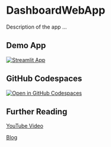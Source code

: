 # DashboardWebApp

Description of the app ...

## Demo App

[![Streamlit App](https://static.streamlit.io/badges/streamlit_badge_black_white.svg)](https://app-starter-kit.streamlit.app/)

## GitHub Codespaces

[![Open in GitHub Codespaces](https://github.com/codespaces/badge.svg)](https://codespaces.new/streamlit/app-starter-kit?quickstart=1)

## Further Reading

[YouTube Video](https://www.youtube.com/watch?v=o6wQ8zAkLxc)

[Blog](https://blog.streamlit.io/streamlit-app-starter-kit-how-to-build-apps-faster/)
